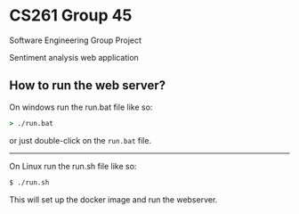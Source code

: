 # CS261 Group 45

Software Engineering Group Project

Sentiment analysis web application

## How to run the web server?

On windows run the run.bat file like so:

```cmd
> ./run.bat
```

or just double-click on the `run.bat` file.

---

On Linux run the run.sh file like so:

```bash
$ ./run.sh
```

This will set up the docker image and run the webserver.